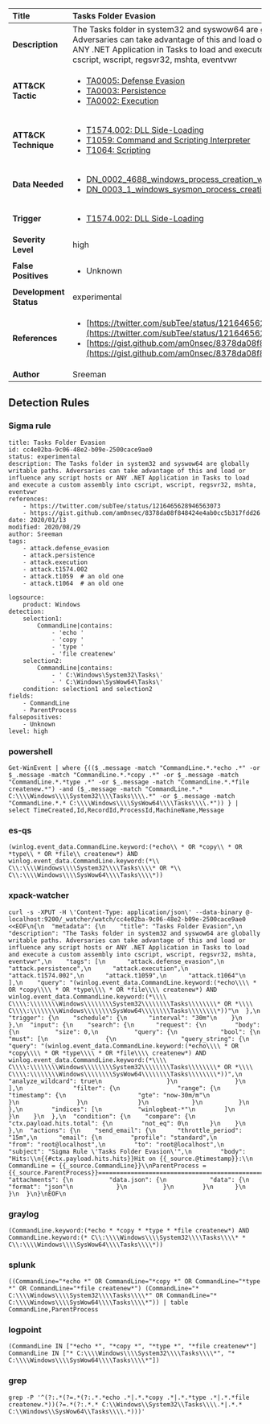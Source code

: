 | Title                    | Tasks Folder Evasion       |
|:-------------------------|:------------------|
| **Description**          | The Tasks folder in system32 and syswow64 are globally writable paths. Adversaries can take advantage of this and load or influence any script hosts or ANY .NET Application in Tasks to load and execute a custom assembly into cscript, wscript, regsvr32, mshta, eventvwr |
| **ATT&amp;CK Tactic**    |  <ul><li>[TA0005: Defense Evasion](https://attack.mitre.org/tactics/TA0005)</li><li>[TA0003: Persistence](https://attack.mitre.org/tactics/TA0003)</li><li>[TA0002: Execution](https://attack.mitre.org/tactics/TA0002)</li></ul>  |
| **ATT&amp;CK Technique** | <ul><li>[T1574.002: DLL Side-Loading](https://attack.mitre.org/techniques/T1574.002)</li><li>[T1059: Command and Scripting Interpreter](https://attack.mitre.org/techniques/T1059)</li><li>[T1064: Scripting](https://attack.mitre.org/techniques/T1064)</li></ul>  |
| **Data Needed**          | <ul><li>[DN_0002_4688_windows_process_creation_with_commandline](../Data_Needed/DN_0002_4688_windows_process_creation_with_commandline.md)</li><li>[DN_0003_1_windows_sysmon_process_creation](../Data_Needed/DN_0003_1_windows_sysmon_process_creation.md)</li></ul>  |
| **Trigger**              | <ul><li>[T1574.002: DLL Side-Loading](../Triggers/T1574.002.md)</li></ul>  |
| **Severity Level**       | high |
| **False Positives**      | <ul><li>Unknown</li></ul>  |
| **Development Status**   | experimental |
| **References**           | <ul><li>[https://twitter.com/subTee/status/1216465628946563073](https://twitter.com/subTee/status/1216465628946563073)</li><li>[https://gist.github.com/am0nsec/8378da08f848424e4ab0cc5b317fdd26](https://gist.github.com/am0nsec/8378da08f848424e4ab0cc5b317fdd26)</li></ul>  |
| **Author**               | Sreeman |


## Detection Rules

### Sigma rule

```
title: Tasks Folder Evasion
id: cc4e02ba-9c06-48e2-b09e-2500cace9ae0
status: experimental
description: The Tasks folder in system32 and syswow64 are globally writable paths. Adversaries can take advantage of this and load or influence any script hosts or ANY .NET Application in Tasks to load and execute a custom assembly into cscript, wscript, regsvr32, mshta, eventvwr
references:
    - https://twitter.com/subTee/status/1216465628946563073
    - https://gist.github.com/am0nsec/8378da08f848424e4ab0cc5b317fdd26
date: 2020/01/13
modified: 2020/08/29
author: Sreeman
tags:
    - attack.defense_evasion
    - attack.persistence
    - attack.execution
    - attack.t1574.002
    - attack.t1059  # an old one
    - attack.t1064  # an old one

logsource:
    product: Windows
detection:
    selection1:
        CommandLine|contains:
            - 'echo '
            - 'copy '
            - 'type '
            - 'file createnew'
    selection2:
        CommandLine|contains:
            - ' C:\Windows\System32\Tasks\'
            - ' C:\Windows\SysWow64\Tasks\'
    condition: selection1 and selection2
fields:
    - CommandLine
    - ParentProcess
falsepositives:
    - Unknown
level: high

```





### powershell
    
```
Get-WinEvent | where {(($_.message -match "CommandLine.*.*echo .*" -or $_.message -match "CommandLine.*.*copy .*" -or $_.message -match "CommandLine.*.*type .*" -or $_.message -match "CommandLine.*.*file createnew.*") -and ($_.message -match "CommandLine.*.* C:\\\\Windows\\\\System32\\\\Tasks\\\\.*" -or $_.message -match "CommandLine.*.* C:\\\\Windows\\\\SysWow64\\\\Tasks\\\\.*")) } | select TimeCreated,Id,RecordId,ProcessId,MachineName,Message
```


### es-qs
    
```
(winlog.event_data.CommandLine.keyword:(*echo\\ * OR *copy\\ * OR *type\\ * OR *file\\ createnew*) AND winlog.event_data.CommandLine.keyword:(*\\ C\\:\\\\Windows\\\\System32\\\\Tasks\\\\* OR *\\ C\\:\\\\Windows\\\\SysWow64\\\\Tasks\\\\*))
```


### xpack-watcher
    
```
curl -s -XPUT -H \'Content-Type: application/json\' --data-binary @- localhost:9200/_watcher/watch/cc4e02ba-9c06-48e2-b09e-2500cace9ae0 <<EOF\n{\n  "metadata": {\n    "title": "Tasks Folder Evasion",\n    "description": "The Tasks folder in system32 and syswow64 are globally writable paths. Adversaries can take advantage of this and load or influence any script hosts or ANY .NET Application in Tasks to load and execute a custom assembly into cscript, wscript, regsvr32, mshta, eventvwr",\n    "tags": [\n      "attack.defense_evasion",\n      "attack.persistence",\n      "attack.execution",\n      "attack.t1574.002",\n      "attack.t1059",\n      "attack.t1064"\n    ],\n    "query": "(winlog.event_data.CommandLine.keyword:(*echo\\\\ * OR *copy\\\\ * OR *type\\\\ * OR *file\\\\ createnew*) AND winlog.event_data.CommandLine.keyword:(*\\\\ C\\\\:\\\\\\\\Windows\\\\\\\\System32\\\\\\\\Tasks\\\\\\\\* OR *\\\\ C\\\\:\\\\\\\\Windows\\\\\\\\SysWow64\\\\\\\\Tasks\\\\\\\\*))"\n  },\n  "trigger": {\n    "schedule": {\n      "interval": "30m"\n    }\n  },\n  "input": {\n    "search": {\n      "request": {\n        "body": {\n          "size": 0,\n          "query": {\n            "bool": {\n              "must": [\n                {\n                  "query_string": {\n                    "query": "(winlog.event_data.CommandLine.keyword:(*echo\\\\ * OR *copy\\\\ * OR *type\\\\ * OR *file\\\\ createnew*) AND winlog.event_data.CommandLine.keyword:(*\\\\ C\\\\:\\\\\\\\Windows\\\\\\\\System32\\\\\\\\Tasks\\\\\\\\* OR *\\\\ C\\\\:\\\\\\\\Windows\\\\\\\\SysWow64\\\\\\\\Tasks\\\\\\\\*))",\n                    "analyze_wildcard": true\n                  }\n                }\n              ],\n              "filter": {\n                "range": {\n                  "timestamp": {\n                    "gte": "now-30m/m"\n                  }\n                }\n              }\n            }\n          }\n        },\n        "indices": [\n          "winlogbeat-*"\n        ]\n      }\n    }\n  },\n  "condition": {\n    "compare": {\n      "ctx.payload.hits.total": {\n        "not_eq": 0\n      }\n    }\n  },\n  "actions": {\n    "send_email": {\n      "throttle_period": "15m",\n      "email": {\n        "profile": "standard",\n        "from": "root@localhost",\n        "to": "root@localhost",\n        "subject": "Sigma Rule \'Tasks Folder Evasion\'",\n        "body": "Hits:\\n{{#ctx.payload.hits.hits}}Hit on {{_source.@timestamp}}:\\n  CommandLine = {{_source.CommandLine}}\\nParentProcess = {{_source.ParentProcess}}================================================================================\\n{{/ctx.payload.hits.hits}}",\n        "attachments": {\n          "data.json": {\n            "data": {\n              "format": "json"\n            }\n          }\n        }\n      }\n    }\n  }\n}\nEOF\n
```


### graylog
    
```
(CommandLine.keyword:(*echo * *copy * *type * *file createnew*) AND CommandLine.keyword:(* C\\:\\\\Windows\\\\System32\\\\Tasks\\\\* * C\\:\\\\Windows\\\\SysWow64\\\\Tasks\\\\*))
```


### splunk
    
```
((CommandLine="*echo *" OR CommandLine="*copy *" OR CommandLine="*type *" OR CommandLine="*file createnew*") (CommandLine="* C:\\\\Windows\\\\System32\\\\Tasks\\\\*" OR CommandLine="* C:\\\\Windows\\\\SysWow64\\\\Tasks\\\\*")) | table CommandLine,ParentProcess
```


### logpoint
    
```
(CommandLine IN ["*echo *", "*copy *", "*type *", "*file createnew*"] CommandLine IN ["* C:\\\\Windows\\\\System32\\\\Tasks\\\\*", "* C:\\\\Windows\\\\SysWow64\\\\Tasks\\\\*"])
```


### grep
    
```
grep -P '^(?:.*(?=.*(?:.*.*echo .*|.*.*copy .*|.*.*type .*|.*.*file createnew.*))(?=.*(?:.*.* C:\\Windows\\System32\\Tasks\\\\.*|.*.* C:\\Windows\\SysWow64\\Tasks\\\\.*)))'
```



